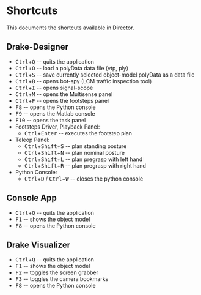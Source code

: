 # Shortcuts

This documents the shortcuts available in Director.

## Drake-Designer
 * <kbd>Ctrl</kbd>+<kbd>Q</kbd> -- quits the application
 * <kbd>Ctrl</kbd>+<kbd>O</kbd> -- load a polyData data file (vtp, ply)
 * <kbd>Ctrl</kbd>+<kbd>S</kbd> -- save currently selected object-model polyData as a data file
 * <kbd>Ctrl</kbd>+<kbd>B</kbd> -- opens bot-spy (LCM traffic inspection tool)
 * <kbd>Ctrl</kbd>+<kbd>I</kbd> -- opens signal-scope
 * <kbd>Ctrl</kbd>+<kbd>M</kbd> -- opens the Multisense panel
 * <kbd>Ctrl</kbd>+<kbd>F</kbd> -- opens the footsteps panel
 * <kbd>F8</kbd> -- opens the Python console
 * <kbd>F9</kbd> -- opens the Matlab console
 * <kbd>F10</kbd> -- opens the task panel
 * Footsteps Driver, Playback Panel:
   * <kbd>Ctrl</kbd>+<kbd>Enter</kbd> -- executes the footstep plan
 * Teleop Panel:
   * <kbd>Ctrl</kbd>+<kbd>Shift</kbd>+<kbd>S</kbd> -- plan standing posture
   * <kbd>Ctrl</kbd>+<kbd>Shift</kbd>+<kbd>N</kbd> -- plan nominal posture
   * <kbd>Ctrl</kbd>+<kbd>Shift</kbd>+<kbd>L</kbd> -- plan pregrasp with left hand
   * <kbd>Ctrl</kbd>+<kbd>Shift</kbd>+<kbd>R</kbd> -- plan pregrasp with right hand
 * Python Console:
   * <kbd>Ctrl</kbd>+<kbd>D</kbd> / <kbd>Ctrl</kbd>+<kbd>W</kbd> -- closes the python console

## Console App
 * <kbd>Ctrl</kbd>+<kbd>Q</kbd> -- quits the application
 * <kbd>F1</kbd> -- shows the object model
 * <kbd>F8</kbd> -- opens the Python console

## Drake Visualizer
 * <kbd>Ctrl</kbd>+<kbd>Q</kbd> -- quits the application
 * <kbd>F1</kbd> -- shows the object model
 * <kbd>F2</kbd> -- toggles the screen grabber
 * <kbd>F3</kbd> -- toggles the camera bookmarks
 * <kbd>F8</kbd> -- opens the Python console
